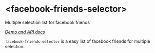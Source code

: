 # \<facebook-friends-selector\>

Multiple selection list for facebook friends

_[Demo and API docs](https://www.webcomponents.org/element/lgaribaldi/facebook-friends-selector)_

`facebook-friends-selector` is a easy list of facebook friends for multiple selection.

